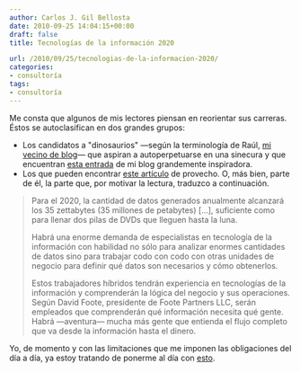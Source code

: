 ```yaml
---
author: Carlos J. Gil Bellosta
date: 2010-09-25 14:04:15+00:00
draft: false
title: Tecnologías de la información 2020

url: /2010/09/25/tecnologias-de-la-informacion-2020/
categories:
- consultoría
tags:
- consultoría
---
```


Me consta que algunos de mis lectores piensan en reorientar sus carreras. Éstos se autoclasifican en dos grandes grupos:


* Los candidatos a "dinosaurios" —según la terminología de Raúl, [mi  vecino de blog](http://analisisydecision.es/)— que aspiran a autoperpetuarse en una sinecura y que  encuentran [esta entrada](http://www.datanalytics.com/2010/07/03/%C2%BFprograma-vd-en-sas-%C2%A1aprenda-a-ser-indispensable/) de mi blog grandemente inspiradora.
* Los que pueden encontrar [este artículo](http://www.computerworld.com/s/article/350908/5_Indispensable_IT_Skills_of_the_Future) de provecho. O, más bien, parte de él, la parte que, por motivar la lectura, traduzco a continuación.


>Para el 2020, la cantidad de datos generados anualmente alcanzará los  35 zettabytes (35 millones de petabytes) [...], suficiente como para  llenar dos pilas de DVDs que lleguen hasta la luna.
>
>Habrá una enorme demanda de especialistas en tecnología de la  información con habilidad no sólo para analizar enormes cantidades de  datos sino para trabajar codo con codo con otras unidades de negocio  para definir qué datos son necesarios y cómo obtenerlos.
>
>Estos trabajadores híbridos tendrán experiencia en tecnologías de la  información y comprenderán la lógica del negocio y sus operaciones. Según David Foote, presidente de Foote Partners LLC, serán empleados que  comprenderán qué información necesita qué gente. Habrá —aventura— mucha  más gente que entienda el flujo completo que va desde la información  hasta el dinero.


Yo, de momento y con las limitaciones que me imponen las obligaciones del día a día, ya estoy tratando de ponerme al día con [esto](http://www.kdnuggets.com/2010/08/software-big-data-equivalent-of-the-lamp-stack.html?k10n19).
